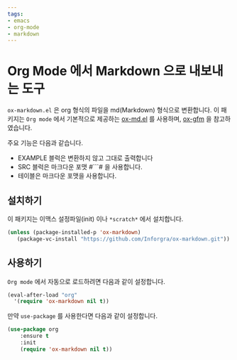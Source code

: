 ```yaml
---
tags:
- emacs
- org-mode
- markdown
---
```



# Org Mode 에서 Markdown 으로 내보내는 도구

`ox-markdown.el` 은 org 형식의 파일을 md(Markdown) 형식으로 변환합니다. 이 패키지는 `Org mode` 에서 기본적으로 제공하는 [ox-md.el](https://github.com/emacsmirror/org/blob/master/lisp/ox-md.el) 를 사용하며, [ox-gfm](https://github.com/larstvei/ox-gfm) 을 참고하였습니다.

주요 기능은 다음과 같습니다.

-   EXAMPLE 블럭은 변환하지 않고 그대로 출력합니다
-   SRC 블럭은 마크다운 포맷 #\`\`\`# 을 사용합니다.
-   테이블은 마크다운 포맷을 사용합니다.


## 설치하기

이 패키지는 이맥스 설정파일(init) 이나 `*scratch*` 에서 설치합니다.

```lisp
(unless (package-installed-p 'ox-markdown)
   (package-vc-install "https://github.com/Inforgra/ox-markdown.git"))
```


## 사용하기

`Org mode` 에서 자동으로 로드하려면 다음과 같이 설정합니다.

```lisp
(eval-after-load "org"
  '(require 'ox-markdown nil t))
```

만약 `use-package` 를 사용한다면 다음과 같이 설정합니다.

```lisp
(use-package org
    :ensure t
    :init
    (require 'ox-markdown nil t))
```


